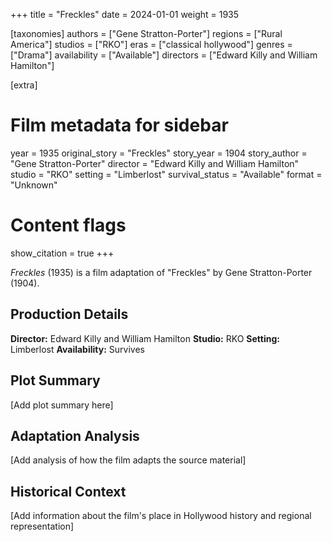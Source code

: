 +++
title = "Freckles"
date = 2024-01-01
weight = 1935

[taxonomies]
authors = ["Gene Stratton-Porter"]
regions = ["Rural America"]
studios = ["RKO"]
eras = ["classical hollywood"]
genres = ["Drama"]
availability = ["Available"]
directors = ["Edward Killy and William Hamilton"]

[extra]
# Film metadata for sidebar
year = 1935
original_story = "Freckles"
story_year = 1904
story_author = "Gene Stratton-Porter"
director = "Edward Killy and William Hamilton"
studio = "RKO"
setting = "Limberlost"
survival_status = "Available"
format = "Unknown"

# Content flags
show_citation = true
+++

*Freckles* (1935) is a film adaptation of "Freckles" by Gene Stratton-Porter (1904).

## Production Details

**Director:** Edward Killy and William Hamilton
**Studio:** RKO
**Setting:** Limberlost
**Availability:** Survives

## Plot Summary

[Add plot summary here]

## Adaptation Analysis

[Add analysis of how the film adapts the source material]

## Historical Context

[Add information about the film's place in Hollywood history and regional representation]